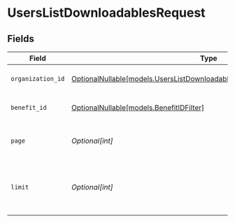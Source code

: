 # UsersListDownloadablesRequest


## Fields

| Field                                                                                                                                              | Type                                                                                                                                               | Required                                                                                                                                           | Description                                                                                                                                        |
| -------------------------------------------------------------------------------------------------------------------------------------------------- | -------------------------------------------------------------------------------------------------------------------------------------------------- | -------------------------------------------------------------------------------------------------------------------------------------------------- | -------------------------------------------------------------------------------------------------------------------------------------------------- |
| `organization_id`                                                                                                                                  | [OptionalNullable[models.UsersListDownloadablesQueryParamOrganizationIDFilter]](../models/userslistdownloadablesqueryparamorganizationidfilter.md) | :heavy_minus_sign:                                                                                                                                 | Filter by organization ID.                                                                                                                         |
| `benefit_id`                                                                                                                                       | [OptionalNullable[models.BenefitIDFilter]](../models/benefitidfilter.md)                                                                           | :heavy_minus_sign:                                                                                                                                 | Filter by given benefit ID.                                                                                                                        |
| `page`                                                                                                                                             | *Optional[int]*                                                                                                                                    | :heavy_minus_sign:                                                                                                                                 | Page number, defaults to 1.                                                                                                                        |
| `limit`                                                                                                                                            | *Optional[int]*                                                                                                                                    | :heavy_minus_sign:                                                                                                                                 | Size of a page, defaults to 10. Maximum is 100.                                                                                                    |
